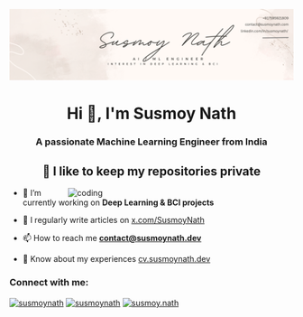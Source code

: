 ![logo](https://github.com/SusmoyNath/SusmoyNath/blob/main/White%20and%20Blue%20Minimalist%20Watercolor%20Background%20Linkedin%20Banner(3).png)

<h1 align="center">Hi 👋, I'm Susmoy Nath</h1>
<h3 align="center">A passionate Machine Learning Engineer from India</h3>
<h2 align="center">🌱 I like to keep my repositories private</h2>

<img align="right" alt="coding" width="400" src="https://media.giphy.com/media/Ws6T5PN7wHv3cY8xy8/giphy.gif?cid=790b7611pcihgc5uo527e4eeszr0pud8f7iycq787xqmaogm&ep=v1_gifs_search&rid=giphy.gif](https://miro.medium.com/max/1360/0*7Q3yvSIv_t0ioJ-Z.gif">

- 🔭 I’m currently working on **Deep Learning & BCI projects**

- 📝 I regularly write articles on [x.com/SusmoyNath](x.com/SusmoyNath)

- 📫 How to reach me **contact@susmoynath.dev**

- 📄 Know about my experiences [cv.susmoynath.dev](cv.susmoynath.dev)

<h3 align="left">Connect with me:</h3>
<p align="left">
<a href="https://twitter.com/susmoynath" target="blank"><img align="center" src="https://raw.githubusercontent.com/rahuldkjain/github-profile-readme-generator/master/src/images/icons/Social/twitter.svg" alt="susmoynath" height="30" width="40" /></a>
<a href="https://linkedin.com/in/susmoynath" target="blank"><img align="center" src="https://raw.githubusercontent.com/rahuldkjain/github-profile-readme-generator/master/src/images/icons/Social/linked-in-alt.svg" alt="susmoynath" height="30" width="40" /></a>
<a href="https://instagram.com/susmoy.nath" target="blank"><img align="center" src="https://raw.githubusercontent.com/rahuldkjain/github-profile-readme-generator/master/src/images/icons/Social/instagram.svg" alt="susmoy.nath" height="30" width="40" /></a>
</p>

